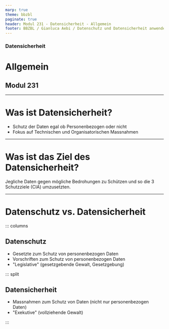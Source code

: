 ```yaml
---
marp: true
theme: bbzbl
paginate: true
header: Modul 231 - Datensicherheit - Allgemein
footer: BBZBL / Gianluca Aebi / Datenschutz und Datensicherheit anwenden
---
```


<!-- _class: big center -->
### Datensicherheit
# Allgemein
## Modul 231

---
# Was ist Datensicherheit?

- Schutz der Daten egal ob Personenbezogen oder nicht
- Fokus auf Technischen und Organisatorischen Massnahmen

---
# Was ist das Ziel des Datensicherheit?
Jegliche Daten gegen mögliche Bedrohungen zu Schützen und so die 3 Schutzziele (CIA) umzusetzten.

---

# Datenschutz vs. Datensicherheit

::: columns
## Datenschutz
- Gesetzte zum Schutz von personenbezogen Daten
- Vorschriften zum Schutz von personenbezogen Daten
- "Legislative" (gesetzgebende Gewalt, Gesetzgebung)

::: split

## Datensicherheit
- Massnahmen zum Schutz von Daten (nicht nur personenbezogen Daten)
- "Exekutive" (vollziehende Gewalt)

:::